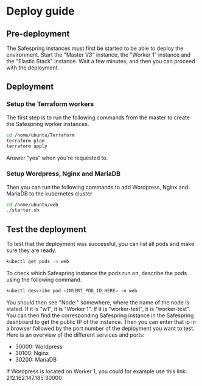# Deploy guide

## Pre-deployment

The Safespring instances must first be started to be able to deploy the environment. Start the "Master V3" instance, the "Worker 1" instance and the "Elastic Stack" instance.
Wait a few minutes, and then you can proceed with the deployment.

## Deployment

### Setup the Terraform workers

The first step is to run the following commands from the master to create the Safespring worker instances.

```bash
cd /home/ubuntu/Terraform
terraform plan
terraform apply
```

Answer “yes” when you're requested to.

### Setup Wordpress, Nginx and MariaDB

Then you can run the following commands to add Wordpress, Nginx and MariaDB to the kubernetes cluster

```bash
cd /home/ubuntu/web
./starter.sh
```

## Test the deployment

To test that the deployment was successful, you can list all pods and make sure they are ready.

```bash
kubectl get pods -n web
```

To check which Safespring instance the pods run on, describe the pods using the following command.

```bash
kubectl describe pod <INSERT_POD_ID_HERE> -n web
```

You should then see "Node:" somewhere, where the name of the node is stated. If it is "w1", it is "Worker 1". If it is "worker-test", it is "worker-test". You can then find the corresponding Safespring instance in the Safespring dashboard to get the public IP of the instance. Then you can enter that ip in a browser followed by the port number of the deployment you want to test. Here is an overview of the different services and ports:
- 30000: Wordpress
- 30100: Nginx
- 30200: MariaDB

If Wordpress is located on Worker 1, you could for example use this link: \
212.162.147.185:30000

